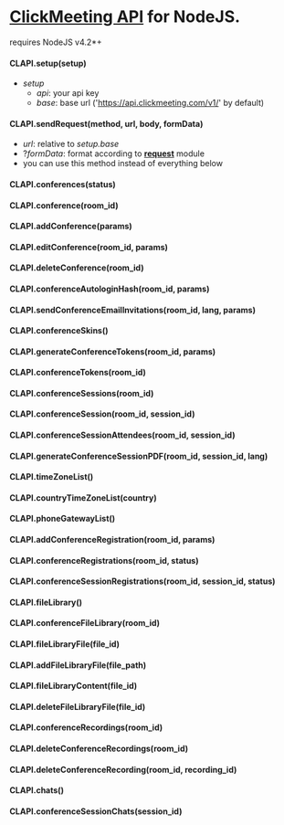 # [ClickMeeting API](http://dev.clickmeeting.com/) for NodeJS.
requires NodeJS v4.2*+

#### CLAPI.setup(setup)
- _setup_
  - _api_: your api key
  - _base_: base url ('https://api.clickmeeting.com/v1/' by default)

#### CLAPI.sendRequest(method, url, body, formData)
* _url_: relative to _setup.base_
* ?_formData_: format according to **[request](https://github.com/request/request#multipartform-data-multipart-form-uploads)** module
* you can use this method instead of everything below

#### CLAPI.conferences(status)
#### CLAPI.conference(room_id)
#### CLAPI.addConference(params)
#### CLAPI.editConference(room_id, params)
#### CLAPI.deleteConference(room_id)
#### CLAPI.conferenceAutologinHash(room_id, params)
#### CLAPI.sendConferenceEmailInvitations(room_id, lang, params)
#### CLAPI.conferenceSkins()
#### CLAPI.generateConferenceTokens(room_id, params)
#### CLAPI.conferenceTokens(room_id)
#### CLAPI.conferenceSessions(room_id)
#### CLAPI.conferenceSession(room_id, session_id)
#### CLAPI.conferenceSessionAttendees(room_id, session_id)
#### CLAPI.generateConferenceSessionPDF(room_id, session_id, lang)
#### CLAPI.timeZoneList()
#### CLAPI.countryTimeZoneList(country)
#### CLAPI.phoneGatewayList()
#### CLAPI.addConferenceRegistration(room_id, params)
#### CLAPI.conferenceRegistrations(room_id, status)
#### CLAPI.conferenceSessionRegistrations(room_id, session_id, status)
#### CLAPI.fileLibrary()
#### CLAPI.conferenceFileLibrary(room_id)
#### CLAPI.fileLibraryFile(file_id)
#### CLAPI.addFileLibraryFile(file_path)
#### CLAPI.fileLibraryContent(file_id)
#### CLAPI.deleteFileLibraryFile(file_id)
#### CLAPI.conferenceRecordings(room_id)
#### CLAPI.deleteConferenceRecordings(room_id)
#### CLAPI.deleteConferenceRecording(room_id, recording_id)
#### CLAPI.chats()
#### CLAPI.conferenceSessionChats(session_id)
